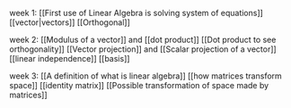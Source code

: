 week 1:
[[First use of Linear Algebra is solving system of equations]]
[[vector|vectors]]
[[Orthogonal]]

week 2:
[[Modulus of a vector]] and [[dot product]]
[[Dot product to see orthogonality]]
[[Vector projection]] and [[Scalar projection of a vector]]
[[linear independence]]
[[basis]]

week 3:
[[A definition of what is linear algebra]]
[[how matrices transform space]]
[[identity matrix]]
[[Possible transformation of space made by matrices]]